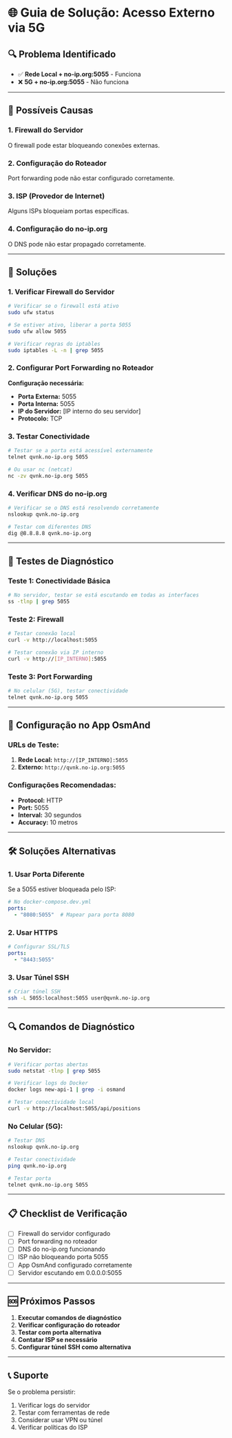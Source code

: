 # 🌐 Guia de Solução: Acesso Externo via 5G

## 🔍 **Problema Identificado**

- ✅ **Rede Local + no-ip.org:5055** - Funciona
- ❌ **5G + no-ip.org:5055** - Não funciona

---

## 🚨 **Possíveis Causas**

### **1. Firewall do Servidor**
O firewall pode estar bloqueando conexões externas.

### **2. Configuração do Roteador**
Port forwarding pode não estar configurado corretamente.

### **3. ISP (Provedor de Internet)**
Alguns ISPs bloqueiam portas específicas.

### **4. Configuração do no-ip.org**
O DNS pode não estar propagado corretamente.

---

## 🔧 **Soluções**

### **1. Verificar Firewall do Servidor**

```bash
# Verificar se o firewall está ativo
sudo ufw status

# Se estiver ativo, liberar a porta 5055
sudo ufw allow 5055

# Verificar regras do iptables
sudo iptables -L -n | grep 5055
```

### **2. Configurar Port Forwarding no Roteador**

**Configuração necessária:**
- **Porta Externa:** 5055
- **Porta Interna:** 5055
- **IP do Servidor:** [IP interno do seu servidor]
- **Protocolo:** TCP

### **3. Testar Conectividade**

```bash
# Testar se a porta está acessível externamente
telnet qvnk.no-ip.org 5055

# Ou usar nc (netcat)
nc -zv qvnk.no-ip.org 5055
```

### **4. Verificar DNS do no-ip.org**

```bash
# Verificar se o DNS está resolvendo corretamente
nslookup qvnk.no-ip.org

# Testar com diferentes DNS
dig @8.8.8.8 qvnk.no-ip.org
```

---

## 🧪 **Testes de Diagnóstico**

### **Teste 1: Conectividade Básica**
```bash
# No servidor, testar se está escutando em todas as interfaces
ss -tlnp | grep 5055
```

### **Teste 2: Firewall**
```bash
# Testar conexão local
curl -v http://localhost:5055

# Testar conexão via IP interno
curl -v http://[IP_INTERNO]:5055
```

### **Teste 3: Port Forwarding**
```bash
# No celular (5G), testar conectividade
telnet qvnk.no-ip.org 5055
```

---

## 📱 **Configuração no App OsmAnd**

### **URLs de Teste:**
1. **Rede Local:** `http://[IP_INTERNO]:5055`
2. **Externo:** `http://qvnk.no-ip.org:5055`

### **Configurações Recomendadas:**
- **Protocol:** HTTP
- **Port:** 5055
- **Interval:** 30 segundos
- **Accuracy:** 10 metros

---

## 🛠️ **Soluções Alternativas**

### **1. Usar Porta Diferente**
Se a 5055 estiver bloqueada pelo ISP:
```yaml
# No docker-compose.dev.yml
ports:
  - "8080:5055"  # Mapear para porta 8080
```

### **2. Usar HTTPS**
```yaml
# Configurar SSL/TLS
ports:
  - "8443:5055"
```

### **3. Usar Túnel SSH**
```bash
# Criar túnel SSH
ssh -L 5055:localhost:5055 user@qvnk.no-ip.org
```

---

## 🔍 **Comandos de Diagnóstico**

### **No Servidor:**
```bash
# Verificar portas abertas
sudo netstat -tlnp | grep 5055

# Verificar logs do Docker
docker logs new-api-1 | grep -i osmand

# Testar conectividade local
curl -v http://localhost:5055/api/positions
```

### **No Celular (5G):**
```bash
# Testar DNS
nslookup qvnk.no-ip.org

# Testar conectividade
ping qvnk.no-ip.org

# Testar porta
telnet qvnk.no-ip.org 5055
```

---

## 📋 **Checklist de Verificação**

- [ ] Firewall do servidor configurado
- [ ] Port forwarding no roteador
- [ ] DNS do no-ip.org funcionando
- [ ] ISP não bloqueando porta 5055
- [ ] App OsmAnd configurado corretamente
- [ ] Servidor escutando em 0.0.0.0:5055

---

## 🆘 **Próximos Passos**

1. **Executar comandos de diagnóstico**
2. **Verificar configuração do roteador**
3. **Testar com porta alternativa**
4. **Contatar ISP se necessário**
5. **Configurar túnel SSH como alternativa**

---

## 📞 **Suporte**

Se o problema persistir:
1. Verificar logs do servidor
2. Testar com ferramentas de rede
3. Considerar usar VPN ou túnel
4. Verificar políticas do ISP
